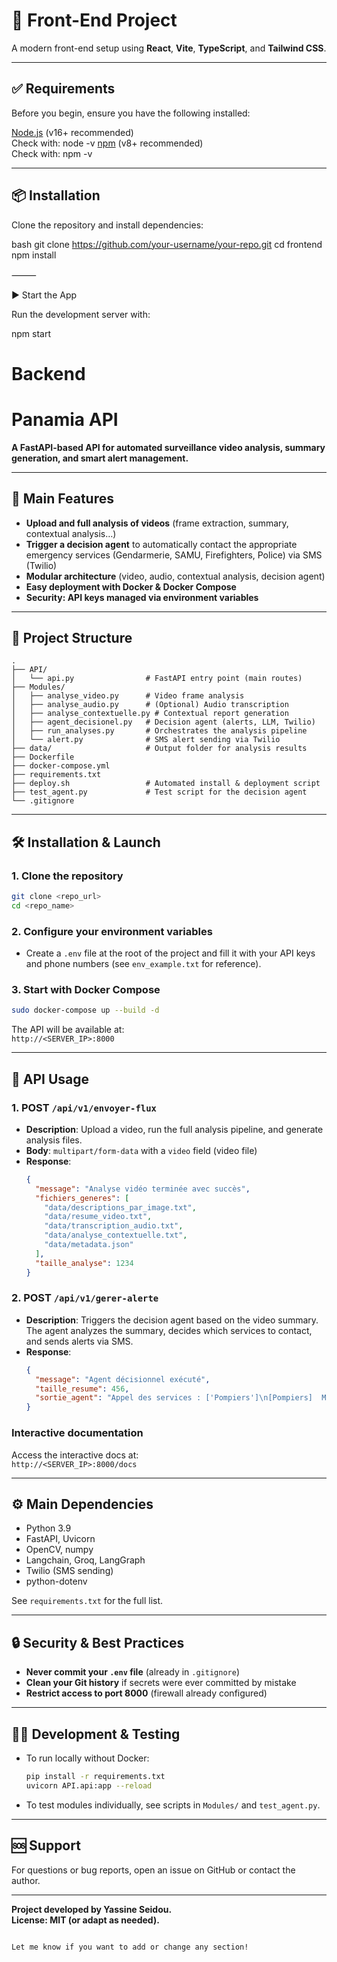 # 🚀 Front-End Project

A modern front-end setup using **React**, **Vite**, **TypeScript**, and **Tailwind CSS**.

---

## ✅ Requirements

Before you begin, ensure you have the following installed:

[Node.js](https://nodejs.org/) (v16+ recommended)  
  Check with: node -v
[npm](https://www.npmjs.com/) (v8+ recommended)  
  Check with: npm -v

---

## 📦 Installation

Clone the repository and install dependencies:

bash
git clone https://github.com/your-username/your-repo.git
cd frontend
npm install


⸻

▶️ Start the App

Run the development server with:

npm start


# Backend
# Panamia API

**A FastAPI-based API for automated surveillance video analysis, summary generation, and smart alert management.**

---

## 🚀 Main Features

- **Upload and full analysis of videos** (frame extraction, summary, contextual analysis…)
- **Trigger a decision agent** to automatically contact the appropriate emergency services (Gendarmerie, SAMU, Firefighters, Police) via SMS (Twilio)
- **Modular architecture** (video, audio, contextual analysis, decision agent)
- **Easy deployment with Docker & Docker Compose**
- **Security: API keys managed via environment variables**

---

## 📁 Project Structure

```
.
├── API/
│   └── api.py                # FastAPI entry point (main routes)
├── Modules/
│   ├── analyse_video.py      # Video frame analysis
│   ├── analyse_audio.py      # (Optional) Audio transcription
│   ├── analyse_contextuelle.py # Contextual report generation
│   ├── agent_decisionel.py   # Decision agent (alerts, LLM, Twilio)
│   ├── run_analyses.py       # Orchestrates the analysis pipeline
│   └── alert.py              # SMS alert sending via Twilio
├── data/                     # Output folder for analysis results
├── Dockerfile
├── docker-compose.yml
├── requirements.txt
├── deploy.sh                 # Automated install & deployment script
├── test_agent.py             # Test script for the decision agent
└── .gitignore
```

---

## 🛠️ Installation & Launch

### 1. **Clone the repository**

```bash
git clone <repo_url>
cd <repo_name>
```

### 2. **Configure your environment variables**

- Create a `.env` file at the root of the project and fill it with your API keys and phone numbers (see `env_example.txt` for reference).

### 3. **Start with Docker Compose**

```bash
sudo docker-compose up --build -d
```

The API will be available at:  
`http://<SERVER_IP>:8000`

---

## 🧩 API Usage

### **1. POST `/api/v1/envoyer-flux`**

- **Description**: Upload a video, run the full analysis pipeline, and generate analysis files.
- **Body**: `multipart/form-data` with a `video` field (video file)
- **Response**:
  ```json
  {
    "message": "Analyse vidéo terminée avec succès",
    "fichiers_generes": [
      "data/descriptions_par_image.txt",
      "data/resume_video.txt",
      "data/transcription_audio.txt",
      "data/analyse_contextuelle.txt",
      "data/metadata.json"
    ],
    "taille_analyse": 1234
  }
  ```

### **2. POST `/api/v1/gerer-alerte`**

- **Description**: Triggers the decision agent based on the video summary.  
  The agent analyzes the summary, decides which services to contact, and sends alerts via SMS.
- **Response**:
  ```json
  {
    "message": "Agent décisionnel exécuté",
    "taille_resume": 456,
    "sortie_agent": "Appel des services : ['Pompiers']\n[Pompiers]  Message envoyé avec succès."
  }
  ```

### **Interactive documentation**  
Access the interactive docs at:  
`http://<SERVER_IP>:8000/docs`

---

## ⚙️ Main Dependencies

- Python 3.9
- FastAPI, Uvicorn
- OpenCV, numpy
- Langchain, Groq, LangGraph
- Twilio (SMS sending)
- python-dotenv

See `requirements.txt` for the full list.

---

## 🔒 Security & Best Practices

- **Never commit your `.env` file** (already in `.gitignore`)
- **Clean your Git history** if secrets were ever committed by mistake
- **Restrict access to port 8000** (firewall already configured)

---

## 👨‍💻 Development & Testing

- To run locally without Docker:
  ```bash
  pip install -r requirements.txt
  uvicorn API.api:app --reload
  ```
- To test modules individually, see scripts in `Modules/` and `test_agent.py`.

---

## 🆘 Support

For questions or bug reports, open an issue on GitHub or contact the author.

---

**Project developed by Yassine Seidou.**  
**License: MIT (or adapt as needed).**
```

Let me know if you want to add or change any section!
